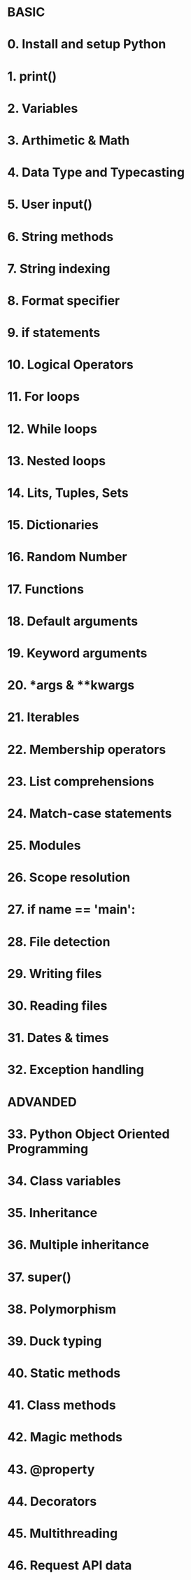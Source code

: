 # BASIC
# 0. Install and setup Python
# 1. print()
# 2. Variables
# 3. Arthimetic & Math
# 4. Data Type and Typecasting
# 5. User input()
# 6. String methods
# 7. String indexing
# 8. Format specifier
# 9. if statements
# 10. Logical Operators
# 11. For loops
# 12. While loops
# 13. Nested loops
# 14. Lits, Tuples, Sets
# 15. Dictionaries
# 16. Random Number
# 17. Functions
# 18. Default arguments 
# 19. Keyword arguments
# 20. *args & **kwargs
# 21. Iterables 
# 22. Membership operators 
# 23. List comprehensions 
# 24. Match-case statements 
# 25. Modules 
# 26. Scope resolution
# 27. if name == 'main':
# 28. File detection 
# 29. Writing files 
# 30. Reading files 
# 31. Dates & times 
# 32. Exception handling 

# ADVANDED
# 33. Python Object Oriented Programming 
# 34. Class variables 
# 35. Inheritance 
# 36. Multiple inheritance 
# 37. super() 
# 38. Polymorphism 
# 39. Duck typing 
# 40. Static methods 
# 41. Class methods 
# 42. Magic methods 
# 43. @property 
# 44. Decorators 
# 45. Multithreading 
# 46. Request API data 

